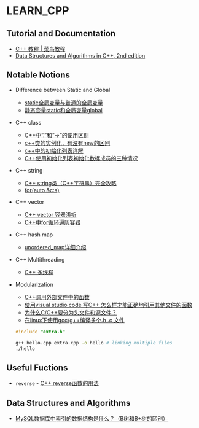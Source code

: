 # LEARN_CPP

## Tutorial and Documentation

- [C++ 教程 | 菜鸟教程](https://www.runoob.com/cplusplus)
- [Data Structures and Algorithms in C++, 2nd edition](http://file.allitebooks.com/20151209/Data%20Structures%20and%20Algorithms%20in%20C++,%202nd%20edition.pdf)

## Notable Notions

- Difference between Static and Global
  - [static全局变量与普通的全局变量](https://www.cnblogs.com/foolish-xc/p/11042758.html)
  - [静态变量static和全局变量global](https://www.cnblogs.com/bluestorm/archive/2011/07/18/2298161.html)

- C++ class
  - [C++中“.”和“->”的使用区别](https://blog.csdn.net/u013719339/article/details/80611509)
  - [c++类的实例化，有没有new的区别](https://www.cnblogs.com/chris-cp/p/3578976.html)
  - [c++中的初始化列表详解](https://blog.csdn.net/lws123253/article/details/80368047)
  - [C++使用初始化列表初始化数据成员的三种情况](https://blog.csdn.net/yhc166188/article/details/81586549)

- C++ string
  - [C++ string类（C++字符串）完全攻略](http://c.biancheng.net/view/400.html)
  - [for(auto &c:s)](https://blog.csdn.net/aaaolivia/article/details/90053352)

- C++ vector
  - [C++ vector 容器浅析](https://www.runoob.com/w3cnote/cpp-vector-container-analysis.html)
  - [C++中for循环遍历容器](https://blog.csdn.net/hanshihao1336295654/article/details/82751155)

- C++ hash map
  - [unordered_map详细介绍](https://blog.csdn.net/lizhengze1117/article/details/96728468)

- C++ Multithreading
  - [C++ 多线程](https://www.runoob.com/cplusplus/cpp-multithreading.html)

- Modularization
  - [C++调用外部文件中的函数](https://www.cnblogs.com/yl9201/p/9644498.html)
  - [使用visual studio code 写C++ 怎么样才能正确地引用其他文件的函数](https://segmentfault.com/q/1010000015905887)
  - [为什么C/C++要分为头文件和源文件？](https://www.zhihu.com/question/280665935?sort=created)
  - [在linux下使用gcc/g++编译多个.h .c 文件](https://www.jianshu.com/p/e5c6a255076b)

  ```cpp
  #include "extra.h"
  ```
  
  ```bash
  g++ hello.cpp extra.cpp -o hello # linking multiple files
  ./hello
  ```

## Useful Fuctions

- ```reverse``` - [C++ reverse函数的用法](https://www.cnblogs.com/yuanch2019/p/11591995.html)

## Data Structures and Algorithms

- [MySQL数据库中索引的数据结构是什么？（B树和B+树的区别）](https://www.cnblogs.com/linliquan/p/11364428.html)
